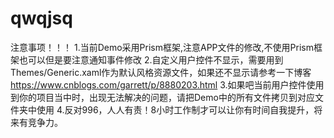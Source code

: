 # qwqjsq
注意事项！！！
1.当前Demo采用Prism框架,注意APP文件的修改,不使用Prism框架也可以但是要注意通知事件修改
2.自定义用户控件不显示，需要用到Themes/Generic.xaml作为默认风格资源文件，如果还不显示请参考一下博客
  https://www.cnblogs.com/garrett/p/8880203.html
3.如果吧当前用户控件使用到你的项目当中时，出现无法解决的问题，请把Demo中的所有文件拷贝到对应文件夹中使用
4.反对996，人人有责！8小时工作制才可以让你有时间自我提升，将来有竞争力。
